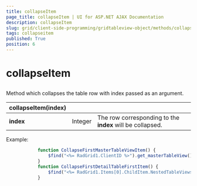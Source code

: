 ```yaml
---
title: collapseItem
page_title: collapseItem | UI for ASP.NET AJAX Documentation
description: collapseItem
slug: grid/client-side-programming/gridtableview-object/methods/collapseitem
tags: collapseitem
published: True
position: 6
---
```


# collapseItem



## 

Method which collapses the table row with index passed as an argument.


|  __collapseItem(index)__  |  |  |
| ------ | ------ | ------ |
| __index__ |Integer|The row corresponding to the __index__ will be collapsed.|

Example:

````JavaScript
	        function CollapseFirstMasterTableViewItem() {
	            $find("<%= RadGrid1.ClientID %>").get_masterTableView().collapseItem(0);
	        }
	        function CollapseFirstDetailTableFirstItem() {
	            $find("<%= RadGrid1.Items[0].ChildItem.NestedTableViews[0].ClientID %>").collapseItem(0);
	        }
````


